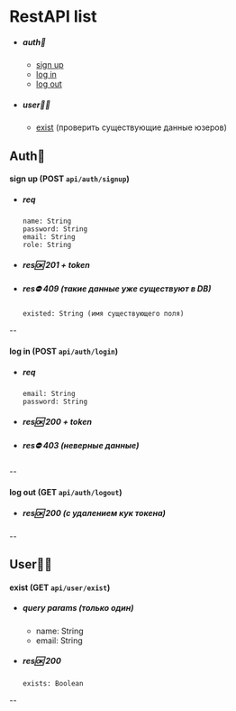 # RestAPI list

 * ##### auth🔑
 
    - [sign up](#signup)
    - [log in](#login)
    - [log out](#logout)

 * ##### user🧑‍💻

    - [exist](#exist) (проверить существующие данные юзеров)

## Auth🔑

<a name="signup"></a>

#### sign up (POST `api/auth/signup`)

 * ##### req

       name: String
       password: String
       email: String
       role: String
    
 * ##### res🆗 201 + token

 * ##### res⛔️ 409 (такие данные уже существуют в DB)

       existed: String (имя существующего поля)

--

<a name="login"></a>

#### log in (POST `api/auth/login`)

 * ##### req

       email: String
       password: String

 * ##### res🆗 200 + token

 * ##### res⛔️ 403 (неверные данные)

--

<a name="logout"></a>

#### log out (GET `api/auth/logout`)

 * ##### res🆗 200 (с удалением кук токена)

--

## User🧑‍💻

<a name="exist"></a>

#### exist (GET `api/user/exist`)

 * ##### query params (только один)

    - name: String
    - email: String

 * ##### res🆗 200

       exists: Boolean

--
